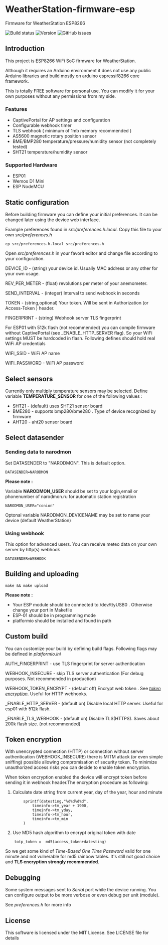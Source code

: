 # WeatherStation-firmware-esp
Firmware for WeatherStation ESP8266


![Build status](https://github.com/vt77/WeatherStation-firmware-esp/actions/workflows/main.yml/badge.svg) 
![Version](https://img.shields.io/github/v/release/vt77/WeatherStation-firmware-esp)
![GitHub issues](https://img.shields.io/github/issues-raw/vt77/WeatherStation-firmware-esp)

## Introduction
This project is ESP8266 WiFi SoC firmware for WeatherStation. 

Although it requires an Arduino environment it does not use any public Arduino libraries and build mostly on arduino espressif8266 core framework. 

This is totally FREE software for personal use. You can modify it for your own purposes without any permissions from my side.

### Features
* CaptivePortal for AP settings and configuration
* Configurable webhook timer
* TLS webhook ( minimum of 1mb memory recommended )
* AS5600 magnetic rotary position sensor
* BME/BMP280 temperature/pressure/humidity sensor (not completely tested)
* SHT21 temperature/humidity sensor

### Supported Hardware

* ESP01
* Wemos D1 Mini
* ESP NodeMCU

## Static configuration

Before building firmware you can define your initial preferences. It can be changed later using the device web interface.

Example preferences found in *src/preferences.h.local*. Copy this file to your own *src/preferences.h*

```
cp src/preferences.h.local src/preferences.h
```

Open *src/preferences.h* in your favorit editor and change file according to your configuration.

DEVICE_ID - (string) your device id. Usually MAC address or any other for your own usage.

REV_PER_METER - (float) revolutions per meter of your anemometer.

SEND_INTERVAL - (integer) Interval to send webhook in seconds

TOKEN  - (string,optional) Your token. Will be sent in Authorization (or Access-Token ) header.

FINGERPRINT - (string) Webhook server TLS fingerprint 

For ESP01 with 512k flash (not recommended) you can compile firmware without CaptivePortal (see _ENABLE_HTTP_SERVER flag). So your WiFi settings MUST be hardcoded in flash. Following defines should hold real WiFi AP credentials 

WIFI_SSID  - WiFi AP name

WIFI_PASSWORD - WiFi AP password

## Select sensors

Currently only multiply temperature sensors may be selected. Define variable **TEMPERATURE_SENSOR** for one of the following values :

* SHT21 - (default) uses SHT21 sensor board
* BME280 - supports bmp280/bme280 . Type of device recognized by firmware 
* AHT20 - aht20 sensor board   

## Select datasender


### Sending data to narodmon 

Set DATASENDER to "NARODMON". This is default option.

```
DATASENDER=NARODMON
```

**Please note :**

Variable __NARODMON_USER__  should be set to your login,email or phonenumber of narodmon.ru for automatic station registration

```
NARODMON_USER="conion"
```

Optonal variable NARODMON_DEVICENAME may be set to name your device (default WeatherStation)

### Using webhook 

This option for advanced users. You can receive meteo data on your own server by http(s) webhook 

```
DATASENDER=WEBHOOK
```


## Building and uploading

```
make && make upload
```

**Please note :**
* Your ESP module should be connected to /dev/ttyUSB0 . Otherwise change your port in Makefile
* ESP-01 should be in programming mode
* platformio should be installed and found in path

## Custom build
You can customize your build by defining build flags. Following flags may be defined in *platformio.ini*

AUTH_FINGERPRINT  - use TLS fingerprint for server authentication

WEBHOOK_INSECURE - skip TLS server authentication (For debug purposes. Not recommended in production)

WEBHOOK_TOKEN_ENCRYPT - (default off) Encrypt web token . See [*token encryption*](#token-encryption). Useful for HTTP webhooks. 

_ENABLE_HTTP_SERVER - (default on) Disable local HTTP server. Useful for esp01 with 512k flash.

_ENABLE_TLS_WEBHOOK - (default on) Disable TLS(HTTPS). Saves about 200k flash size. (not recommended)

## Token encryption

With unencrypted connection (HTTP) or connection without server authentication 
(WEBHOOK_INSECURE) there is MITM attack (or even simple sniffing) possible allowing compromisation of security token. To minimize unauthorized access risks you can decide to enable token encryption.

When token encryption enabled the device will encrypt token before sending it in webhook header.The encryption procedure as following: 

1. Calculate date string from current year, day of the year, hour and minute
```        
        sprintf(datesting,"%d%d%d%d",
            timeinfo->tm_year + 1900,
            timeinfo->tm_yday,
            timeinfo->tm_hour,
            timeinfo->tm_min
        )
```
2. Use MD5 hash algorithm to encrypt original token with date

```
    totp_token =  md5(access_token+datesting)
```

So we get some kind of *Time-Based One Time Password*  valid for one minute and not vulnerable for md5 rainbow tables. It's still not good choice and **TLS encryption strongly recommended**. 

## Debugging

Some system messages sent to *Serial* port while the device running. You can configure output to be more verbose or even debug per unit (module). 

See *preferences.h* for more info

## License
This software is licensed under the MIT License. See LICENSE file for details

